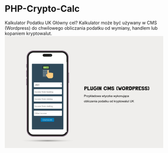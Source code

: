 # PHP-Crypto-Calc
Kalkulator Podatku UK
Główny cel? Kalkulator może być używany w CMS (Wordpress) do chwilowego obliczania podatku od wymiany, handlem lub kopaniem kryptowalut.
![zdjęcie poglądowe](img/screen-plugin-cms.png)
